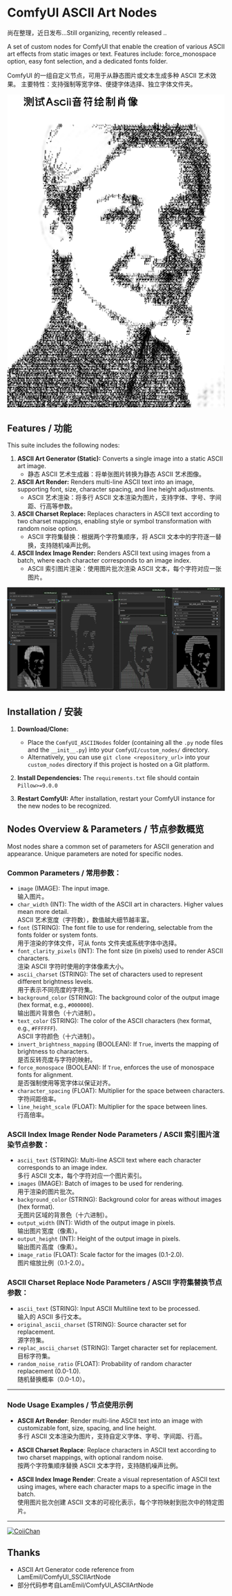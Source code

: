 # ComfyUI ASCII Art Nodes

尚在整理，近日发布...Still organizing, recently released ..

A set of custom nodes for ComfyUI that enable the creation of various ASCII art effects from static images or text.
Features include: force_monospace option, easy font selection, and a dedicated fonts folder.

ComfyUI 的一组自定义节点，可用于从静态图片或文本生成多种 ASCII 艺术效果。
主要特性：支持强制等宽字体、便捷字体选择、独立字体文件夹。

![showit](https://github.com/CoiiChan/ComfyUI-ASCIIArtNode-CoiiNode/blob/main/example/example.png)

## Features / 功能

This suite includes the following nodes:

1.  **ASCII Art Generator (Static):** Converts a single image into a static ASCII art image.
    - 静态 ASCII 艺术生成器：将单张图片转换为静态 ASCII 艺术图像。
2.  **ASCII Art Render:** Renders multi-line ASCII text into an image, supporting font, size, character spacing, and line height adjustments.
    - ASCII 艺术渲染：将多行 ASCII 文本渲染为图片，支持字体、字号、字间距、行高等参数。
3.  **ASCII Charset Replace:** Replaces characters in ASCII text according to two charset mappings, enabling style or symbol transformation with random noise option.
    - ASCII 字符集替换：根据两个字符集顺序，将 ASCII 文本中的字符逐一替换，支持随机噪声比例。
4.  **ASCII Index Image Render:** Renders ASCII text using images from a batch, where each character corresponds to an image index.
    - ASCII 索引图片渲染：使用图片批次渲染 ASCII 文本，每个字符对应一张图片。


![Preview](https://github.com/CoiiChan/ComfyUI-ASCIIArtNode-CoiiNode/blob/main/example/CoiiNodeScreenShot.png)

## Installation / 安装

1.  **Download/Clone:**
    * Place the `ComfyUI_ASCIINodes` folder (containing all the `.py` node files and the `__init__.py`) into your `ComfyUI/custom_nodes/` directory.
    * Alternatively, you can use `git clone <repository_url>` into your `custom_nodes` directory if this project is hosted on a Git platform.

2.  **Install Dependencies:**
    The `requirements.txt` file should contain `Pillow>=9.0.0`

3.  **Restart ComfyUI:** After installation, restart your ComfyUI instance for the new nodes to be recognized.


## Nodes Overview & Parameters / 节点参数概览

Most nodes share a common set of parameters for ASCII generation and appearance. Unique parameters are noted for specific nodes.

### Common Parameters / 常用参数：

* `image` (IMAGE): The input image.  
  输入图片。
* `char_width` (INT): The width of the ASCII art in characters. Higher values mean more detail.  
  ASCII 艺术宽度（字符数），数值越大细节越丰富。
* `font` (STRING): The font file to use for rendering, selectable from the fonts folder or system fonts.  
  用于渲染的字体文件，可从 fonts 文件夹或系统字体中选择。
* `font_clarity_pixels` (INT): The font size (in pixels) used to render ASCII characters.  
  渲染 ASCII 字符时使用的字体像素大小。
* `ascii_charset` (STRING): The set of characters used to represent different brightness levels.  
  用于表示不同亮度的字符集。
* `background_color` (STRING): The background color of the output image (hex format, e.g., `#000000`).  
  输出图片背景色（十六进制）。
* `text_color` (STRING): The color of the ASCII characters (hex format, e.g., `#FFFFFF`).  
  ASCII 字符颜色（十六进制）。
* `invert_brightness_mapping` (BOOLEAN): If `True`, inverts the mapping of brightness to characters.  
  是否反转亮度与字符的映射。
* `force_monospace` (BOOLEAN): If `True`, enforces the use of monospace fonts for alignment.  
  是否强制使用等宽字体以保证对齐。
* `character_spacing` (FLOAT): Multiplier for the space between characters.  
  字符间距倍率。
* `line_height_scale` (FLOAT): Multiplier for the space between lines.  
  行高倍率。

### ASCII Index Image Render Node Parameters / ASCII 索引图片渲染节点参数：

* `ascii_text` (STRING): Multi-line ASCII text where each character corresponds to an image index.  
  多行 ASCII 文本，每个字符对应一个图片索引。
* `images` (IMAGE): Batch of images to be used for rendering.  
  用于渲染的图片批次。
* `background_color` (STRING): Background color for areas without images (hex format).  
  无图片区域的背景色（十六进制）。
* `output_width` (INT): Width of the output image in pixels.  
  输出图片宽度（像素）。
* `output_height` (INT): Height of the output image in pixels.  
  输出图片高度（像素）。
* `image_ratio` (FLOAT): Scale factor for the images (0.1-2.0).  
  图片缩放比例（0.1-2.0）。

### ASCII Charset Replace Node Parameters / ASCII 字符集替换节点参数：

* `ascii_text` (STRING): Input ASCII Multiline text to be processed.  
  输入的 ASCII 多行文本。
* `original_ascii_charset` (STRING): Source character set for replacement.  
  源字符集。
* `replac_ascii_charset` (STRING): Target character set for replacement.  
  目标字符集。
* `random_noise_ratio` (FLOAT): Probability of random character replacement (0.0-1.0).  
  随机替换概率（0.0-1.0）。

---

### Node Usage Examples / 节点使用示例

- **ASCII Art Render**: Render multi-line ASCII text into an image with customizable font, size, spacing, and line height.  
  多行 ASCII 文本渲染为图片，支持自定义字体、字号、字间距、行高。

- **ASCII Charset Replace**: Replace characters in ASCII text according to two charset mappings, with optional random noise.  
  按两个字符集顺序替换 ASCII 文本字符，支持随机噪声比例。

- **ASCII Index Image Render**: Create a visual representation of ASCII text using images, where each character maps to a specific image in the batch.  
  使用图片批次创建 ASCII 文本的可视化表示，每个字符映射到批次中的特定图片。

---
[![CoiiChan](https://avatars.githubusercontent.com/u/49615294?v=4)](https://github.com/CoiiChan)
## Thanks

- ASCII Art Generator code reference from LamEmil/ComfyUI_SSCIIArtNode
- 部分代码参考自LamEmil/ComfyUI_ASCIIArtNode

